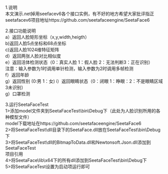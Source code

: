 1.说明  
  本文演示.net掉用seefacev6各个接口实例，有不好的地方希望大家批评指正  
  seetafacev6项目地址https://github.com/seetafaceengine/SeetaFace6 
  
2.接口功能说明  
 a）返回人脸矩形坐标（x,y,width,heigth）  
 b)返回人脸5点坐标和68点坐标  
 c)返回人脸1024维特征矩阵  
 d）返回两张人脸对比相似度  
 e）返回活体检测状态（0：真实人脸 1：假人脸 2：无法判断3：正在识别）  
 注意：输入参数为1时调用单针检测，输入参数为2时调用多帧检测  
 f）返回年龄  
 g）返回性别  (0:男 1：女)
 i）返回眼睛状态（0：闭眼 1：睁眼：2：不是眼睛区域 3未识别）  
 g）口罩检测 
 
3.运行SeetaFaceTest  
1>添加model文件夹到SeetaFaceTest\bin\Debug下（此处为人脸识别所用的各种模型文件）  
model下载地址在https://github.com/seetafaceengine/SeetaFace6  
2>将SeetaFaceTest\dll目录下的SeetaFace.dll放在SeetaFaceTest\bin\Debug下  
3>将SeetaFaceTest\dll的BitmapToData.dll和Newtonsoft.Json.dll添加到SeetaFaceTest  
项目引用  
4>将SeetaFace\lib\x64下的所有dll添加到SeetaFaceTest\bin\Debug下  
5>将SeetaFaceTest设置为启动项运行即可 
